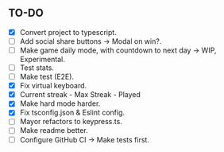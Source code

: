 TO-DO
-------

- [x] Convert project to typescript.
- [ ] Add social share buttons -> Modal on win?.
- [ ] Make game daily mode, with countdown to next day -> WIP, Experimental.
- [ ] Test stats.
- [ ] Make test (E2E).
- [x] Fix virtual keyboard.
- [x] Current streak - Max Streak - Played
- [x] Make hard mode harder.
- [x] Fix tsconfig.json & Eslint config.
- [ ] Mayor refactors to keypress.ts.
- [ ] Make readme better.
- [ ] Configure GitHub CI -> Make tests first.